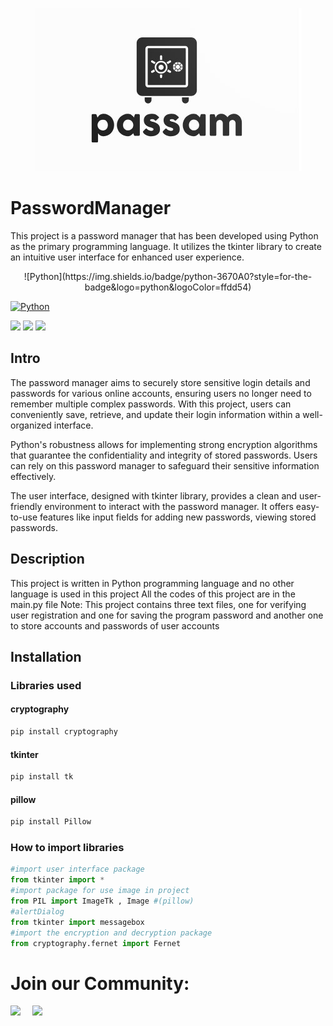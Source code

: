 <p align="center">
  <img src="ProjectFile/logo.jpg" />
</p>

# PasswordManager
This project is a password manager that has been developed using Python as the primary programming language. It utilizes the tkinter library to create an intuitive user interface for enhanced user experience.



<p align="center">
  ![Python](https://img.shields.io/badge/python-3670A0?style=for-the-badge&logo=python&logoColor=ffdd54)
  
  <a href="https://pypi.org/project/tk/"><img alt="Python" src="https://img.shields.io/badge/pypi-Pillow%2010.0.0-green.svg"/></a>
  
  <a href="https://pypi.org/project/tk/"><img src="https://img.shields.io/badge/pypi-Tk-blue"/></a>
  <a href="https://pypi.org/project/cryptography/"><img src="https://img.shields.io/badge/pypi-cryptography%2041.0.3-red.svg"/></a>
  <a href="https://pypi.org/project/Pillow/"><img src="https://img.shields.io/badge/pypi-Pillow%2010.0.0-green.svg"/></a>
</p>

## Intro
The password manager aims to securely store sensitive login details and passwords for various online accounts, ensuring users no longer need to remember multiple complex passwords. With this project, users can conveniently save, retrieve, and update their login information within a well-organized interface.

Python's robustness allows for implementing strong encryption algorithms that guarantee the confidentiality and integrity of stored passwords. Users can rely on this password manager to safeguard their sensitive information effectively.

The user interface, designed with tkinter library, provides a clean and user-friendly environment to interact with the password manager. It offers easy-to-use features like input fields for adding new passwords, viewing stored passwords.
## Description
This project is written in Python programming language and no other language is used in this project
All the codes of this project are in the main.py file
Note: This project contains three text files, one for verifying user registration and one for saving the program password
and another one to store accounts and passwords of user accounts
## Installation
### Libraries used
#### cryptography
```bash
pip install cryptography
```
#### tkinter
```bash
pip install tk
```
#### pillow
```bash
pip install Pillow
```
### How to import libraries
```python
#import user interface package
from tkinter import *
#import package for use image in project
from PIL import ImageTk , Image #(pillow)
#alertDialog
from tkinter import messagebox
#import the encryption and decryption package
from cryptography.fernet import Fernet
```


# Join our Community:
<a href="https://t.me/mojagolab">
    <img width="80px" src="https://www.vectorlogo.zone/logos/telegram/telegram-icon.svg" /></a>&ensp;&nbsp;&nbsp;
    <a href="https://www.instagram.com/mojtabagolab1/">
    <img width="80px" src="https://www.vectorlogo.zone/logos/instagram/instagram-icon.svg" />

